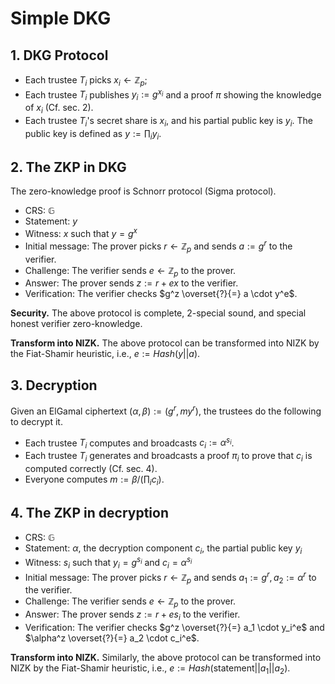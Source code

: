 # Simple DKG

## 1. DKG Protocol

* Each trustee $T_i$ picks $x_i \leftarrow \mathbb{Z}_p$;
* Each trustee $T_i$ publishes $y_i := g^{x_i}$ and a proof $\pi$ showing the knowledge of $x_i$ (Cf. sec. 2).
* Each trustee $T_i$'s secret share is $x_i$, and his partial public key is $y_i$. The public key is defined as $y := \prod_i y_i$.

## 2. The ZKP in DKG

The zero-knowledge proof is Schnorr protocol (Sigma protocol).

* CRS: $\mathbb{G}$
* Statement: $y$
* Witness: $x$ such that $y=g^x$
* Initial message: The prover picks $r \leftarrow \mathbb{Z}_p$ and sends $a := g^r$ to the verifier.
* Challenge: The verifier sends $e \leftarrow \mathbb{Z}_p$ to the prover.
* Answer: The prover sends $z := r + ex$ to the verifier.
* Verification: The verifier checks $g^z \overset{?}{=} a \cdot y^e$.

**Security.** The above protocol is complete, 2-special sound, and special honest verifier zero-knowledge.

**Transform into NIZK.** The above protocol can be transformed into NIZK by the Fiat-Shamir heuristic, i.e., $e := Hash(y||a)$.

## 3. Decryption

Given an ElGamal ciphertext $(\alpha, \beta) := (g^r, my^r)$, the trustees do the following to decrypt it.

* Each trustee $T_i$ computes and broadcasts $c_i := \alpha^{s_i}$.
* Each trustee $T_i$ generates and broadcasts a proof $\pi_i$ to prove that $c_i$ is computed correctly (Cf. sec. 4).
* Everyone computes $m := \beta/(\prod_i c_i)$.

## 4. The ZKP in decryption

* CRS: $\mathbb{G}$
* Statement: $\alpha$, the decryption component $c_i$, the partial public key $y_i$
* Witness: $s_i$ such that $y_i = g^{s_i}$ and $c_i = \alpha^{s_i}$
* Initial message: The prover picks $r \leftarrow \mathbb{Z}_p$ and sends $a_1 := g^r, a_2 := \alpha^r$ to the verifier.
* Challenge: The verifier sends $e \leftarrow \mathbb{Z}_p$ to the prover.
* Answer: The prover sends $z := r + e s_i$ to the verifier.
* Verification: The verifier checks $g^z \overset{?}{=} a_1 \cdot y_i^e$ and $\alpha^z \overset{?}{=} a_2 \cdot c_i^e$.

**Transform into NIZK.** Similarly, the above protocol can be transformed into NIZK by the Fiat-Shamir heuristic, i.e., $e := Hash(\text{statement}||a_1||a_2)$.